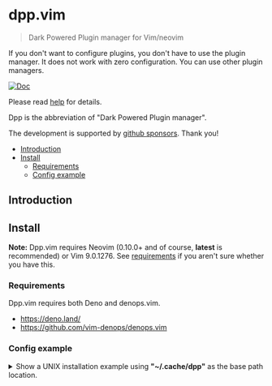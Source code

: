 # dpp.vim

> Dark Powered Plugin manager for Vim/neovim

If you don't want to configure plugins, you don't have to use the plugin
manager. It does not work with zero configuration. You can use other plugin
managers.

[![Doc](https://img.shields.io/badge/doc-%3Ah%20dpp-orange.svg)](doc/dpp.txt)

Please read [help](doc/dpp.txt) for details.

Dpp is the abbreviation of "Dark Powered Plugin manager".

The development is supported by
[github sponsors](https://github.com/sponsors/Shougo/). Thank you!

<!-- vim-markdown-toc GFM -->

- [Introduction](#introduction)
- [Install](#install)
  - [Requirements](#requirements)
  - [Config example](#config-example)

<!-- vim-markdown-toc -->

## Introduction

## Install

**Note:** Dpp.vim requires Neovim (0.10.0+ and of course, **latest** is
recommended) or Vim 9.0.1276. See [requirements](#requirements) if you aren't
sure whether you have this.

### Requirements

Dpp.vim requires both Deno and denops.vim.

- <https://deno.land/>
- <https://github.com/vim-denops/denops.vim>

### Config example

<details>
  <summary>
    Show a UNIX installation example using <strong>"~/.cache/dpp"</strong> as
    the base path location.
  </summary>

```vim
" Ward off unexpected things that your distro might have made, as
" well as sanely reset options when re-sourcing .vimrc
set nocompatible

" Set dpp base path (required)
const s:dpp_base = '~/.cache/dpp/'

" Set dpp source path (required)
const s:dpp_src = '~/.cache/dpp/repos/github.com/Shougo/dpp.vim'
const s:denops_src = '~/.cache/dpp/repos/github.com/denops/denops.vim'

" Set dpp runtime path (required)
execute 'set runtimepath^=' .. s:dpp_src

if dpp#min#load_state(s:dpp_base)
  " NOTE: dpp#make_state() requires denops.vim
  execute 'set runtimepath^=' .. s:denops_src
  autocmd User DenopsReady
  \ call dpp#make_state(s:dpp_base, '{TypeScript config file path}')
endif

" Attempt to determine the type of a file based on its name and
" possibly its " contents. Use this to allow intelligent
" auto-indenting " for each filetype, and for plugins that are
" filetype specific.
filetype indent plugin on

" Enable syntax highlighting
if has('syntax')
  syntax on
endif
```

</details>
